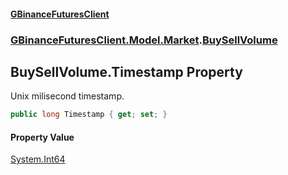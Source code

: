 #### [GBinanceFuturesClient](./index.md 'index')
### [GBinanceFuturesClient.Model.Market](./GBinanceFuturesClient-Model-Market.md 'GBinanceFuturesClient.Model.Market').[BuySellVolume](./GBinanceFuturesClient-Model-Market-BuySellVolume.md 'GBinanceFuturesClient.Model.Market.BuySellVolume')
## BuySellVolume.Timestamp Property
Unix milisecond timestamp.  
```csharp
public long Timestamp { get; set; }
```
#### Property Value
[System.Int64](https://docs.microsoft.com/en-us/dotnet/api/System.Int64 'System.Int64')  
